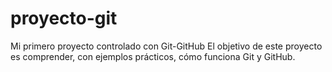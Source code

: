 # proyecto-git
Mi primero proyecto controlado con Git-GitHub
El objetivo de este proyecto es comprender, con ejemplos prácticos, cómo funciona Git y GitHub.
